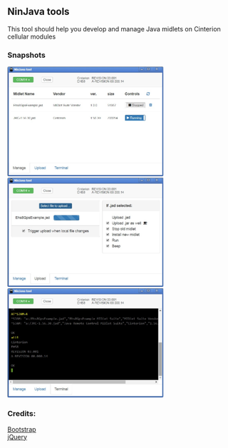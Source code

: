 ## NinJava tools

This tool should help you develop and manage Java midlets on Cinterion cellular modules

### Snapshots
<img src="https://github.com/weber4/NinJava-tool/raw/master/app/images/screenshot-manage.jpg" width="350">
<img src="https://github.com/weber4/NinJava-tool/raw/master/app/images/screenshot-upload.jpg" width="350">
<img src="https://github.com/weber4/NinJava-tool/raw/master/app/images/screenshot-terminal.jpg" width="350">

### Credits:
[Bootstrap](http://getbootstrap.com/)<br>
[jQuery](https://jquery.com/)<br>